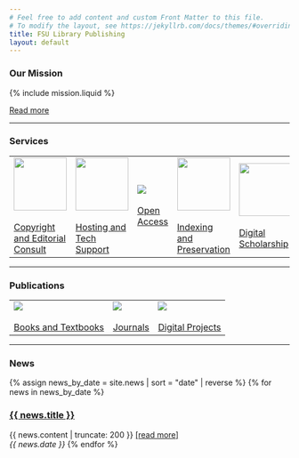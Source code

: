```yaml
---
# Feel free to add content and custom Front Matter to this file.
# To modify the layout, see https://jekyllrb.com/docs/themes/#overriding-theme-defaults
title: FSU Library Publishing
layout: default
---
```


### Our Mission

{% include mission.liquid %}

[Read more](/about)

<hr/>

### Services
<div id="services">
<table>
  <tr>
    <td>
      <img class="logo" src="{{ site.baseurl }}/assets/images/logos/copyright2.png" height="95px" width="95px"/>
      <br/><br/><a href="">Copyright and Editorial Consult</a>
    </td>
    <td>
      <img class="logo" src="{{ site.baseurl }}/assets/images/logos/network2.png" height="95px" width="95px"/>
      <br/><br/><a href="">Hosting and Tech Support</a>
    </td>
    <td>
      <img class="logo" src="{{ site.baseurl }}/assets/images/logos/OpenAccess.png"/>
      <br/><br/><a href="">Open Access</a>
    </td>
    <td>
      <img class="logo" src="{{ site.baseurl }}/assets/images/logos/bookIcon-01.png" height="95px" width="95px"/>
      <br/><br/><a href="">Indexing and Preservation</a>
    </td>
    <td>
      <img class="logo" src="{{ site.baseurl }}/assets/images/logos/DHweb.png" height="95px" width="95px"/>
      <br/><br/><a href="">Digital Scholarship</a>
    </td>
  </tr>
</table>
</div>

<hr/>

### Publications
<div id="publications">

<table>
  <tr>
    <td>
      <img class="publications" src="{{ site.baseurl }}/assets/images/books-oer/bookSVP.jpg"/>
      <br/><br/><a href="books-oer">Books and Textbooks</a>
    </td>
    <td>
      <img class="publications" src="{{ site.baseurl }}/assets/images/journals/journalOWL.png"/>
      <br/><br/><a href="journals">Journals</a>
    </td>
    <td>
      <img class="publications" src="{{ site.baseurl }}/assets/images/projects/projILSecolo.jpg"/>
      <br/><br/><a href="projects">Digital Projects</a>
    </td>
  </tr>
</table>

</div>

<hr/>

### News
<div id="news">

{% assign news_by_date = site.news | sort = "date" | reverse %}
{% for news in news_by_date %}
<h3><a href="{{ site.baseurl }}{{ news.permalink }}">{{ news.title }}</a></h3>
{{ news.content | truncate: 200 }} <a href="{{ news.permalink }}">[read more]</a><br/>
<em>{{ news.date }}</em>
{% endfor %}
</div>






